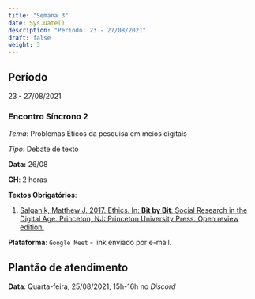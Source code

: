 ```yaml
---
title: "Semana 3"
date: Sys.Date()
description: "Período: 23 - 27/08/2021"
draft: false
weight: 3
---
```


## Período

23 - 27/08/2021

### Encontro Síncrono 2

*Tema*: Problemas Éticos da pesquisa em meios digitais

*Tipo*: Debate de texto

**Data:** 26/08

**CH**: 2 horas

**Textos Obrigatórios**:

1. [Salganik, Matthew J. 2017. Ethics. In: **Bit by Bit**: Social Research in the Digital Age. Princeton, NJ: Princeton University Press. Open review edition.](https://www.bitbybitbook.com/en/1st-ed/ethics/)

**Plataforma**: `Google Meet` - link enviado por e-mail.

## Plantão de atendimento

**Data**: Quarta-feira, 25/08/2021, 15h-16h no *Discord*